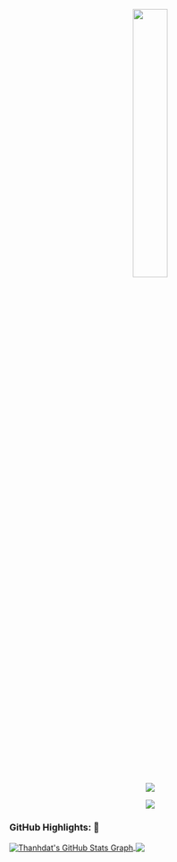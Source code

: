 <p align="center"><img src="animation.gif" width="35%"></p>

<p align="center">
<img src="https://readme-typing-svg.herokuapp.com?font=Architects+Daughter&center=true&vCenter=true&duration=3000&color=%2338C2FF&size=40&height=200&width=800&lines=Heyyy!+I'm+Thành+Đạt+%3C3;I+am+a+2nd+yr+at+FPT+University;I'+am+a+Software+Engineering;Welcome+to+my+profile+!">
</p>

<p  align="center">
<img src="https://user-images.githubusercontent.com/73097560/115834477-dbab4500-a447-11eb-908a-139a6edaec5c.gif">             
<br>

### GitHub Highlights: :blossom:

<a href="">
  <img align="center" src="https://github-profile-summary-cards.vercel.app/api/cards/profile-details?username=thanhdat2011&theme=material-palenight&hide_border=true)](https://github.com/thanhdat2011" alt="Thanhdat's GitHub Stats Graph"/>
</a>
<a href="">
  <img align="center" src="http://github-readme-streak-stats.herokuapp.com?user=thanhdat2011&theme=material-palenight"/>
</a>
